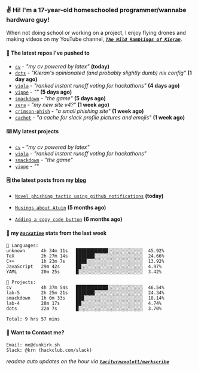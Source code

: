 ### ✌️ Hi! I'm a 17-year-old homeschooled programmer/wannabe hardware guy!

When not doing school or working on a project, I enjoy flying drones and making videos on my YouTube channel, [**_`The Wild Ramblings of Kieran`_**](https://youtube.com/@kieran.rambles).

#### 👷 The latest repos I've pushed to

- [`cv`](https://github.com/taciturnaxolotl/cv) - _"my cv powered by latex"_ **(today)**
- [`dots`](https://github.com/taciturnaxolotl/dots) - _"Kieran's opinionated (and probably slightly dumb) nix config"_ **(1 day ago)**
- [`viola`](https://github.com/taciturnaxolotl/viola) - _"ranked instant runoff voting for hackathons"_ **(4 days ago)**
- [`yippe`](https://github.com/taciturnaxolotl/yippe) - _""_ **(5 days ago)**
- [`smackdown`](https://github.com/taciturnaxolotl/smackdown) - _"the game"_ **(5 days ago)**
- [`zera`](https://github.com/taciturnaxolotl/zera) - _"my new site v4?"_ **(1 week ago)**
- [`crimson-phish`](https://github.com/taciturnaxolotl/crimson-phish) - _"a small phishing site"_ **(1 week ago)**
- [`cachet`](https://github.com/taciturnaxolotl/cachet) - _"a cache for slack profile pictures and emojis"_ **(1 week ago)**

#### ⌨️ My latest projects

- [`cv`](https://github.com/taciturnaxolotl/cv) - _"my cv powered by latex"_
- [`viola`](https://github.com/taciturnaxolotl/viola) - _"ranked instant runoff voting for hackathons"_
- [`smackdown`](https://github.com/taciturnaxolotl/smackdown) - _"the game"_
- [`yippe`](https://github.com/taciturnaxolotl/yippe) - _""_

#### 🗒️ the latest posts from my [blog](https://dunkirk.sh)

- [`Novel phishing tactic using github notifications`](https://dunkirk.sh/blog/github-phishing/) **(today)**

- [`Musings about Atuin`](https://dunkirk.sh/blog/atuin/) **(5 months ago)**

- [`Adding a copy code button`](https://dunkirk.sh/blog/adding-a-copy-button/) **(6 months ago)**



#### 📡 my [_`hackatime`_](https://waka.hackclub.com) stats from the last week

```text
💾 Languages:
unknown      4h 34m 11s   ████████████░░░░░░░░░░░░░  45.92%
TeX          2h 27m 14s   ███████░░░░░░░░░░░░░░░░░░  24.66%
C++          1h 23m 7s    ████░░░░░░░░░░░░░░░░░░░░░  13.92%
JavaScript   29m 42s      ██░░░░░░░░░░░░░░░░░░░░░░░  4.97%
YAML         20m 25s      █░░░░░░░░░░░░░░░░░░░░░░░░  3.42%

💼 Projects:
cv           4h 37m 54s   ████████████░░░░░░░░░░░░░  46.54%
lab-5        2h 25m 21s   ███████░░░░░░░░░░░░░░░░░░  24.34%
smackdown    1h 0m 33s    ███░░░░░░░░░░░░░░░░░░░░░░  10.14%
lab-4        28m 17s      ██░░░░░░░░░░░░░░░░░░░░░░░  4.74%
dots         22m 7s       █░░░░░░░░░░░░░░░░░░░░░░░░  3.70%

Total: 9 hrs 57 mins
```

#### 📮 Want to Contact me?

```text
Email: me@dunkirk.sh
Slack: @krn (hackclub.com/slack)
```

_readme auto updates on the hour via [**`taciturnaxolotl/markscribe`**](https://github.com/taciturnaxolotl/markscribe)_
